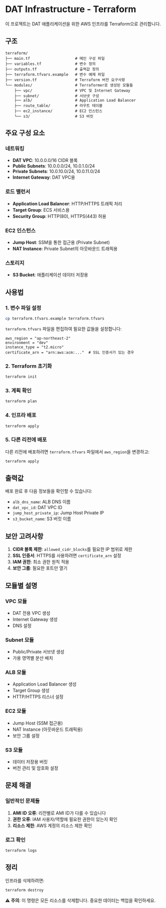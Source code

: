 # DAT Infrastructure - Terraform

이 프로젝트는 DAT 애플리케이션을 위한 AWS 인프라를 Terraform으로 관리합니다.

## 구조

```
terraform/
├── main.tf                    # 메인 구성 파일
├── variables.tf               # 변수 정의
├── outputs.tf                 # 출력값 정의
├── terraform.tfvars.example   # 변수 예제 파일
├── version.tf                 # Terraform 버전 요구사항
└── modules/                   # Terraformer로 생성된 모듈들
    ├── vpc/                   # VPC 및 Internet Gateway
    ├── subnet/                # 서브넷 구성
    ├── alb/                   # Application Load Balancer
    ├── route_table/           # 라우트 테이블
    ├── ec2_instance/          # EC2 인스턴스
    └── s3/                    # S3 버킷
```

## 주요 구성 요소

### 네트워킹
- **DAT VPC**: 10.0.0.0/16 CIDR 블록
- **Public Subnets**: 10.0.0.0/24, 10.0.1.0/24
- **Private Subnets**: 10.0.10.0/24, 10.0.11.0/24
- **Internet Gateway**: DAT VPC용

### 로드 밸런서
- **Application Load Balancer**: HTTP/HTTPS 트래픽 처리
- **Target Group**: ECS 서비스용
- **Security Group**: HTTP(80), HTTPS(443) 허용

### EC2 인스턴스
- **Jump Host**: SSM을 통한 접근용 (Private Subnet)
- **NAT Instance**: Private Subnet의 아웃바운드 트래픽용

### 스토리지
- **S3 Bucket**: 애플리케이션 데이터 저장용

## 사용법

### 1. 변수 파일 설정

```bash
cp terraform.tfvars.example terraform.tfvars
```

`terraform.tfvars` 파일을 편집하여 필요한 값들을 설정합니다:

```hcl
aws_region = "ap-northeast-2"
environment = "dev"
instance_type = "t2.micro"
certificate_arn = "arn:aws:acm:..."  # SSL 인증서가 있는 경우
```

### 2. Terraform 초기화

```bash
terraform init
```

### 3. 계획 확인

```bash
terraform plan
```

### 4. 인프라 배포

```bash
terraform apply
```

### 5. 다른 리전에 배포

다른 리전에 배포하려면 `terraform.tfvars` 파일에서 `aws_region`을 변경하고:

```bash
terraform apply
```

## 출력값

배포 완료 후 다음 정보들을 확인할 수 있습니다:

- `alb_dns_name`: ALB DNS 이름
- `dat_vpc_id`: DAT VPC ID
- `jump_host_private_ip`: Jump Host Private IP
- `s3_bucket_name`: S3 버킷 이름

## 보안 고려사항

1. **CIDR 블록 제한**: `allowed_cidr_blocks`를 필요한 IP 범위로 제한
2. **SSL 인증서**: HTTPS를 사용하려면 `certificate_arn` 설정
3. **IAM 권한**: 최소 권한 원칙 적용
4. **보안 그룹**: 필요한 포트만 열기

## 모듈별 설명

### VPC 모듈
- DAT 전용 VPC 생성
- Internet Gateway 생성
- DNS 설정

### Subnet 모듈
- Public/Private 서브넷 생성
- 가용 영역별 분산 배치

### ALB 모듈
- Application Load Balancer 생성
- Target Group 생성
- HTTP/HTTPS 리스너 설정

### EC2 모듈
- Jump Host (SSM 접근용)
- NAT Instance (아웃바운드 트래픽용)
- 보안 그룹 설정

### S3 모듈
- 데이터 저장용 버킷
- 버전 관리 및 암호화 설정

## 문제 해결

### 일반적인 문제들

1. **AMI ID 오류**: 리전별로 AMI ID가 다를 수 있습니다
2. **권한 오류**: IAM 사용자/역할에 필요한 권한이 있는지 확인
3. **리소스 제한**: AWS 계정의 리소스 제한 확인

### 로그 확인

```bash
terraform logs
```

## 정리

인프라를 삭제하려면:

```bash
terraform destroy
```

⚠️ **주의**: 이 명령은 모든 리소스를 삭제합니다. 중요한 데이터는 백업을 확인하세요.
